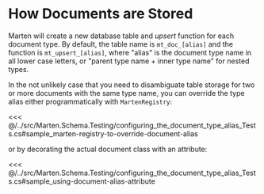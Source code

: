 # How Documents are Stored

Marten will create a new database table and _upsert_ function for each document type. By default, the table name is
`mt_doc_[alias]` and the function is `mt_upsert_[alias]`, where "alias" is the document type name in all lower case letters, or "parent type name + inner type name" for nested types.

In the not unlikely case that you need to disambiguate table storage for two or more documents with the same type name, you can override the type alias either programmatically with `MartenRegistry`:

<<< @/../src/Marten.Schema.Testing/configuring_the_document_type_alias_Tests.cs#sample_marten-registry-to-override-document-alias

or by decorating the actual document class with an attribute:

<<< @/../src/Marten.Schema.Testing/configuring_the_document_type_alias_Tests.cs#sample_using-document-alias-attribute
